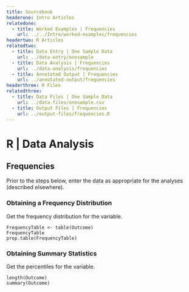 ```yaml
---
title: Sourcebook
headerone: Intro Articles
relatedone:
  - title: Worked Examples | Frequencies
    url: ../../Intro/worked-examples/frequencies
headertwo: R Articles
relatedtwo:
  - title: Data Entry | One Sample Data
    url: ../data-entry/onesample
  - title: Data Analysis | Frequencies
    url: ../data-analysis/frequencies
  - title: Annotated Output | Frequencies
    url: ../annotated-output/frequencies
headerthree: R Files
relatedthree:
  - title: Data Files | One Sample Data
    url: ../data-files/onesample.csv
  - title: Output Files | Frequencies
    url: ../output-files/frequencies.R
---
```


# R | Data Analysis

## Frequencies

Prior to the steps below, enter the data as appropriate for the analyses (described elsewhere).

###  Obtaining a Frequency Distribution

Get the frequency distribution for the variable.

```{r}
FrequencyTable <- table(Outcome)
FrequencyTable
prop.table(FrequencyTable)
```

### Obtaining Summary Statistics

Get the percentiles for the variable.

```{r}
length(Outcome)
summary(Outcome)
```
